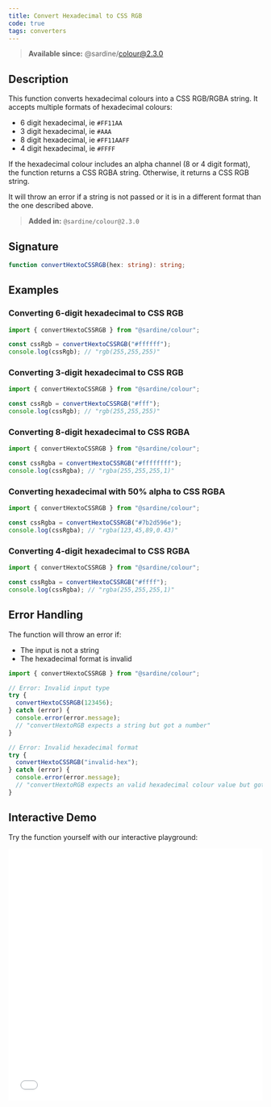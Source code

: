 ```yaml
---
title: Convert Hexadecimal to CSS RGB
code: true
tags: converters
---
```


> **Available since:** @sardine/colour@2.3.0

## Description

This function converts hexadecimal colours into a CSS RGB/RGBA string.
It accepts multiple formats of hexadecimal colours:

- 6 digit hexadecimal, ie `#FF11AA`
- 3 digit hexadecimal, ie `#AAA`
- 8 digit hexadecimal, ie `#FF11AAFF`
- 4 digit hexadecimal, ie `#FFFF`

If the hexadecimal colour includes an alpha channel (8 or 4 digit format), the function returns a CSS RGBA string. Otherwise, it returns a CSS RGB string.

It will throw an error if a string is not passed or it is in a different format than the one described above.

> **Added in:** `@sardine/colour@2.3.0`

## Signature

```typescript
function convertHextoCSSRGB(hex: string): string;
```

## Examples

### Converting 6-digit hexadecimal to CSS RGB

```javascript
import { convertHextoCSSRGB } from "@sardine/colour";

const cssRgb = convertHextoCSSRGB("#ffffff");
console.log(cssRgb); // "rgb(255,255,255)"
```

### Converting 3-digit hexadecimal to CSS RGB

```javascript
import { convertHextoCSSRGB } from "@sardine/colour";

const cssRgb = convertHextoCSSRGB("#fff");
console.log(cssRgb); // "rgb(255,255,255)"
```

### Converting 8-digit hexadecimal to CSS RGBA

```javascript
import { convertHextoCSSRGB } from "@sardine/colour";

const cssRgba = convertHextoCSSRGB("#ffffffff");
console.log(cssRgba); // "rgba(255,255,255,1)"
```

### Converting hexadecimal with 50% alpha to CSS RGBA

```javascript
import { convertHextoCSSRGB } from "@sardine/colour";

const cssRgba = convertHextoCSSRGB("#7b2d596e");
console.log(cssRgba); // "rgba(123,45,89,0.43)"
```

### Converting 4-digit hexadecimal to CSS RGBA

```javascript
import { convertHextoCSSRGB } from "@sardine/colour";

const cssRgba = convertHextoCSSRGB("#ffff");
console.log(cssRgba); // "rgba(255,255,255,1)"
```

## Error Handling

The function will throw an error if:

- The input is not a string
- The hexadecimal format is invalid

```javascript
import { convertHextoCSSRGB } from "@sardine/colour";

// Error: Invalid input type
try {
  convertHextoCSSRGB(123456);
} catch (error) {
  console.error(error.message);
  // "convertHextoRGB expects a string but got a number"
}

// Error: Invalid hexadecimal format
try {
  convertHextoCSSRGB("invalid-hex");
} catch (error) {
  console.error(error.message);
  // "convertHextoRGB expects an valid hexadecimal colour value but got invalid-hex"
}
```

## Interactive Demo

Try the function yourself with our interactive playground:

<iframe src="/playground/convertHextoCSSRGB" title="convertHextoCSSRGB" width="100%" height="500px" style="border:0; overflow:hidden;" sandbox="allow-scripts allow-same-origin"></iframe>
